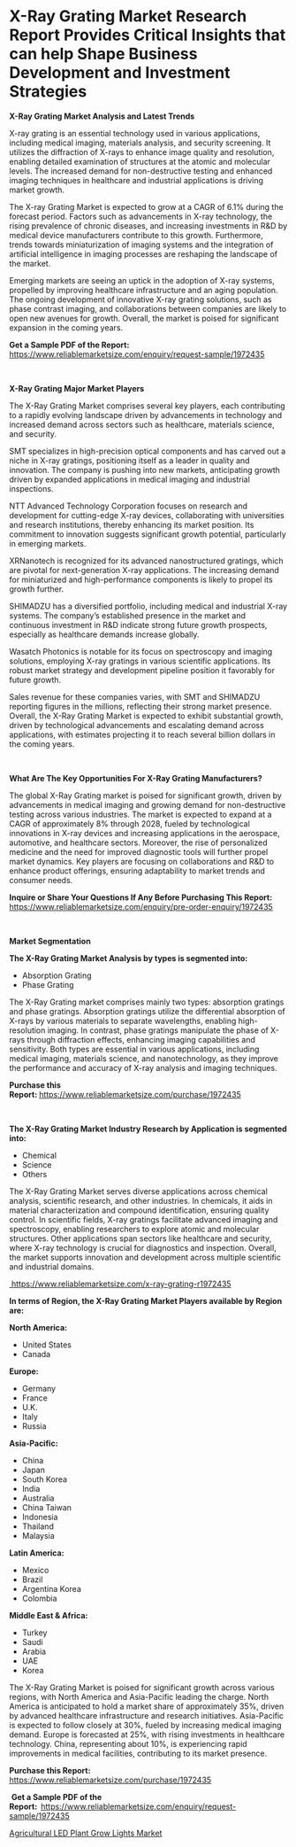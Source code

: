 <p><h1>X-Ray Grating Market Research Report Provides Critical Insights that can help Shape Business Development and Investment Strategies</h1></p><p><strong>X-Ray Grating Market Analysis and Latest Trends</strong></p>
<p><p>X-ray grating is an essential technology used in various applications, including medical imaging, materials analysis, and security screening. It utilizes the diffraction of X-rays to enhance image quality and resolution, enabling detailed examination of structures at the atomic and molecular levels. The increased demand for non-destructive testing and enhanced imaging techniques in healthcare and industrial applications is driving market growth.</p><p>The X-ray Grating Market is expected to grow at a CAGR of 6.1% during the forecast period. Factors such as advancements in X-ray technology, the rising prevalence of chronic diseases, and increasing investments in R&D by medical device manufacturers contribute to this growth. Furthermore, trends towards miniaturization of imaging systems and the integration of artificial intelligence in imaging processes are reshaping the landscape of the market.</p><p>Emerging markets are seeing an uptick in the adoption of X-ray systems, propelled by improving healthcare infrastructure and an aging population. The ongoing development of innovative X-ray grating solutions, such as phase contrast imaging, and collaborations between companies are likely to open new avenues for growth. Overall, the market is poised for significant expansion in the coming years.</p></p>
<p><strong>Get a Sample PDF of the Report:&nbsp;</strong> <a href="https://www.reliablemarketsize.com/enquiry/request-sample/1972435?utm_campaign=1991&utm_medium=2&utm_source=Github&utm_content=ia&utm_term=13022025&utm_id=x-ray-grating">https://www.reliablemarketsize.com/enquiry/request-sample/1972435</a></p>
<p>&nbsp;</p>
<p><strong>X-Ray Grating Major Market Players</strong></p>
<p><p>The X-Ray Grating Market comprises several key players, each contributing to a rapidly evolving landscape driven by advancements in technology and increased demand across sectors such as healthcare, materials science, and security.</p><p>SMT specializes in high-precision optical components and has carved out a niche in X-ray gratings, positioning itself as a leader in quality and innovation. The company is pushing into new markets, anticipating growth driven by expanded applications in medical imaging and industrial inspections.</p><p>NTT Advanced Technology Corporation focuses on research and development for cutting-edge X-ray devices, collaborating with universities and research institutions, thereby enhancing its market position. Its commitment to innovation suggests significant growth potential, particularly in emerging markets.</p><p>XRNanotech is recognized for its advanced nanostructured gratings, which are pivotal for next-generation X-ray applications. The increasing demand for miniaturized and high-performance components is likely to propel its growth further.</p><p>SHIMADZU has a diversified portfolio, including medical and industrial X-ray systems. The company’s established presence in the market and continuous investment in R&D indicate strong future growth prospects, especially as healthcare demands increase globally.</p><p>Wasatch Photonics is notable for its focus on spectroscopy and imaging solutions, employing X-ray gratings in various scientific applications. Its robust market strategy and development pipeline position it favorably for future growth.</p><p>Sales revenue for these companies varies, with SMT and SHIMADZU reporting figures in the millions, reflecting their strong market presence. Overall, the X-Ray Grating Market is expected to exhibit substantial growth, driven by technological advancements and escalating demand across applications, with estimates projecting it to reach several billion dollars in the coming years.</p></p>
<p>&nbsp;</p>
<p><strong>What Are The Key Opportunities For X-Ray Grating Manufacturers?</strong></p>
<p><p>The global X-Ray Grating market is poised for significant growth, driven by advancements in medical imaging and growing demand for non-destructive testing across various industries. The market is expected to expand at a CAGR of approximately 8% through 2028, fueled by technological innovations in X-ray devices and increasing applications in the aerospace, automotive, and healthcare sectors. Moreover, the rise of personalized medicine and the need for improved diagnostic tools will further propel market dynamics. Key players are focusing on collaborations and R&D to enhance product offerings, ensuring adaptability to market trends and consumer needs.</p></p>
<p><strong>Inquire or Share Your Questions If Any Before Purchasing This Report:</strong> <a href="https://www.reliablemarketsize.com/enquiry/pre-order-enquiry/1972435?utm_campaign=1991&utm_medium=2&utm_source=Github&utm_content=ia&utm_term=13022025&utm_id=x-ray-grating">https://www.reliablemarketsize.com/enquiry/pre-order-enquiry/1972435</a></p>
<p>&nbsp;</p>
<p><strong>Market Segmentation</strong></p>
<p><strong>The X-Ray Grating Market Analysis by types is segmented into:</strong></p>
<p><ul><li>Absorption Grating</li><li>Phase Grating</li></ul></p>
<p><p>The X-Ray Grating market comprises mainly two types: absorption gratings and phase gratings. Absorption gratings utilize the differential absorption of X-rays by various materials to separate wavelengths, enabling high-resolution imaging. In contrast, phase gratings manipulate the phase of X-rays through diffraction effects, enhancing imaging capabilities and sensitivity. Both types are essential in various applications, including medical imaging, materials science, and nanotechnology, as they improve the performance and accuracy of X-ray analysis and imaging techniques.</p></p>
<p><strong>Purchase this Report:&nbsp;</strong><a href="https://www.reliablemarketsize.com/purchase/1972435?utm_campaign=1991&utm_medium=2&utm_source=Github&utm_content=ia&utm_term=13022025&utm_id=x-ray-grating">https://www.reliablemarketsize.com/purchase/1972435</a></p>
<p>&nbsp;</p>
<p><strong>The X-Ray Grating Market Industry Research by Application is segmented into:</strong></p>
<p><ul><li>Chemical</li><li>Science</li><li>Others</li></ul></p>
<p><p>The X-Ray Grating Market serves diverse applications across chemical analysis, scientific research, and other industries. In chemicals, it aids in material characterization and compound identification, ensuring quality control. In scientific fields, X-ray gratings facilitate advanced imaging and spectroscopy, enabling researchers to explore atomic and molecular structures. Other applications span sectors like healthcare and security, where X-ray technology is crucial for diagnostics and inspection. Overall, the market supports innovation and development across multiple scientific and industrial domains.</p></p>
<p><a href="https://www.reliablemarketsize.com/x-ray-grating-r1972435?utm_campaign=1991&utm_medium=2&utm_source=Github&utm_content=ia&utm_term=13022025&utm_id=x-ray-grating">&nbsp;https://www.reliablemarketsize.com/x-ray-grating-r1972435</a></p>
<p><strong>In terms of Region, the X-Ray Grating Market Players available by Region are:</strong></p>
<p>
    <p> <strong> North America: </strong>
        <ul>
            <li>United States</li>
            <li>Canada</li>
        </ul>
        </p> 
    <p> <strong> Europe: </strong>
        <ul>
            <li>Germany</li>
            <li>France</li>
            <li>U.K.</li>
            <li>Italy</li>
            <li>Russia</li>
        </ul>
        </p> 
    <p> <strong> Asia-Pacific: </strong>
        <ul>
            <li>China</li>
            <li>Japan</li>
            <li>South Korea</li>
            <li>India</li>
            <li>Australia</li>
            <li>China Taiwan</li>
            <li>Indonesia</li>
            <li>Thailand</li>
            <li>Malaysia</li>
        </ul>
        </p> 
    <p> <strong> Latin America: </strong>
        <ul>
            <li>Mexico</li>
            <li>Brazil</li>
            <li>Argentina Korea</li>
            <li>Colombia</li>
        </ul>
        </p> 
    <p> <strong> Middle East & Africa: </strong>
        <ul>
            <li>Turkey</li>
            <li>Saudi</li>
            <li>Arabia</li>
            <li>UAE</li>
            <li>Korea</li>
        </ul>
    </p>
    </p>
<p><p>The X-Ray Grating Market is poised for significant growth across various regions, with North America and Asia-Pacific leading the charge. North America is anticipated to hold a market share of approximately 35%, driven by advanced healthcare infrastructure and research initiatives. Asia-Pacific is expected to follow closely at 30%, fueled by increasing medical imaging demand. Europe is forecasted at 25%, with rising investments in healthcare technology. China, representing about 10%, is experiencing rapid improvements in medical facilities, contributing to its market presence.</p></p>
<p><strong>Purchase this Report: </strong><a href="https://www.reliablemarketsize.com/purchase/1972435?utm_campaign=1991&utm_medium=2&utm_source=Github&utm_content=ia&utm_term=13022025&utm_id=x-ray-grating">https://www.reliablemarketsize.com/purchase/1972435</a></p>
<p>&nbsp;<strong>Get a Sample PDF of the Report:&nbsp;&nbsp;</strong><a href="https://www.reliablemarketsize.com/enquiry/request-sample/1972435?utm_campaign=1991&utm_medium=2&utm_source=Github&utm_content=ia&utm_term=13022025&utm_id=x-ray-grating">https://www.reliablemarketsize.com/enquiry/request-sample/1972435</a></p>
<p><strong></strong></p>
<p><p><a href="https://github.com/YashRP12/Market-Research-Report-List-7/blob/main/agricultural-led-plant-grow-lights-market.md?utm_campaign=1991&utm_medium=2&utm_source=Github&utm_content=ia&utm_term=13022025&utm_id=x-ray-grating">Agricultural LED Plant Grow Lights Market</a></p></p>